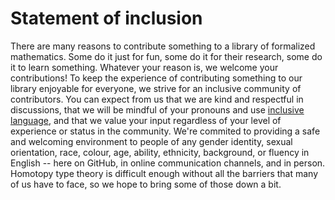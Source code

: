 # Statement of inclusion

There are many reasons to contribute something to a library of formalized
mathematics. Some do it just for fun, some do it for their research, some do it
to learn something. Whatever your reason is, we welcome your contributions! To
keep the experience of contributing something to our library enjoyable for
everyone, we strive for an inclusive community of contributors. You can expect
from us that we are kind and respectful in discussions, that we will be mindful
of your pronouns and use
[inclusive language](https://www.apa.org/about/apa/equity-diversity-inclusion/language-guidelines),
and that we value your input regardless of your level of experience or status in
the community. We're commited to providing a safe and welcoming environment to
people of any gender identity, sexual orientation, race, colour, age, ability,
ethnicity, background, or fluency in English -- here on GitHub, in online
communication channels, and in person. Homotopy type theory is difficult enough
without all the barriers that many of us have to face, so we hope to bring some
of those down a bit.
